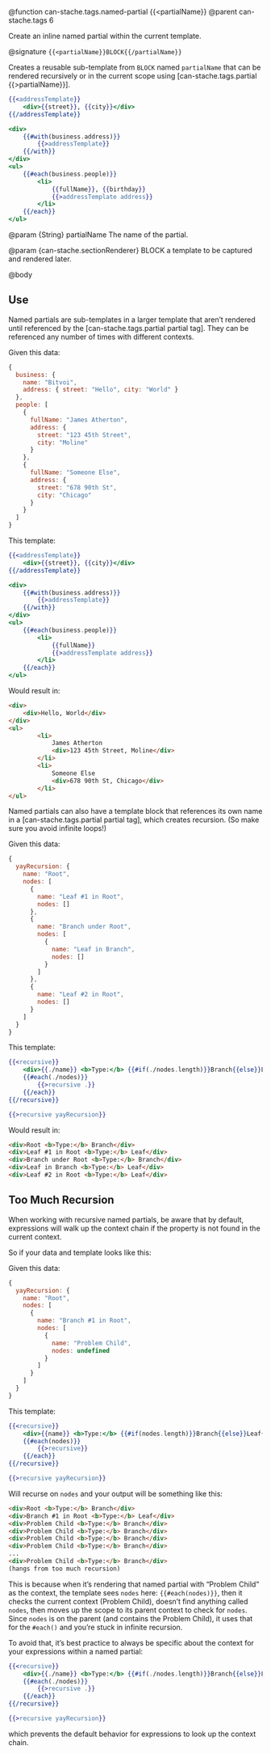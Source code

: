 @function can-stache.tags.named-partial {{<partialName}}
@parent can-stache.tags 6

Create an inline named partial within the current template.

@signature `{{<partialName}}BLOCK{{/partialName}}`

Creates a reusable sub-template from `BLOCK` named `partialName` that can be rendered recursively or in the current scope using [can-stache.tags.partial {{>partialName}}].

```handlebars
{{<addressTemplate}}
	<div>{{street}}, {{city}}</div>
{{/addressTemplate}}

<div>
	{{#with(business.address)}}
		{{>addressTemplate}}
	{{/with}}
</div>
<ul>
	{{#each(business.people)}}
		<li>
			{{fullName}}, {{birthday}}
			{{>addressTemplate address}}
		</li>
	{{/each}}
</ul>
```

@param {String} partialName The name of the partial.   

@param {can-stache.sectionRenderer} BLOCK a template to be captured and rendered later.



@body

## Use

Named partials are sub-templates in a larger template that aren’t rendered until referenced by the [can-stache.tags.partial partial tag]. They can be referenced any number of times with different contexts.

Given this data:

```javascript
{
  business: {
    name: "Bitvoi",
    address: { street: "Hello", city: "World" }
  },
  people: [
    {
      fullName: "James Atherton",
      address: {
        street: "123 45th Street",
        city: "Moline"
      }
    },
    {
      fullName: "Someone Else",
      address: {
        street: "678 90th St",
        city: "Chicago"
      }
    }
  ]
}
```

This template:

```handlebars
{{<addressTemplate}}
	<div>{{street}}, {{city}}</div>
{{/addressTemplate}}

<div>
	{{#with(business.address)}}
		{{>addressTemplate}}
	{{/with}}
</div>
<ul>
	{{#each(business.people)}}
		<li>
			{{fullName}}
			{{>addressTemplate address}}
		</li>
	{{/each}}
</ul>
```

Would result in:

```html
<div>
	<div>Hello, World</div>
</div>
<ul>
		<li>
			James Atherton
			<div>123 45th Street, Moline</div>
		</li>
		<li>
			Someone Else
			<div>678 90th St, Chicago</div>
		</li>
</ul>
```

Named partials can also have a template block that references its own name in a [can-stache.tags.partial partial tag], which creates recursion. (So make sure you avoid infinite loops!)

Given this data:

```javascript
{
  yayRecursion: {
    name: "Root",
    nodes: [
      {
        name: "Leaf #1 in Root",
        nodes: []
      },
      {
        name: "Branch under Root",
        nodes: [
          {
            name: "Leaf in Branch",
            nodes: []
          }
        ]
      },
      {
        name: "Leaf #2 in Root",
        nodes: []
      }
    ]
  }
}
```

This template:

```handlebars
{{<recursive}}
	<div>{{./name}} <b>Type:</b> {{#if(./nodes.length)}}Branch{{else}}Leaf{{/if}}</div>
	{{#each(./nodes)}}
		{{>recursive .}}
	{{/each}}
{{/recursive}}

{{>recursive yayRecursion}}
```

Would result in:

```html
<div>Root <b>Type:</b> Branch</div>
<div>Leaf #1 in Root <b>Type:</b> Leaf</div>
<div>Branch under Root <b>Type:</b> Branch</div>
<div>Leaf in Branch <b>Type:</b> Leaf</div>
<div>Leaf #2 in Root <b>Type:</b> Leaf</div>
```

## Too Much Recursion

When working with recursive named partials, be aware that by default, expressions will walk up the context chain if the property is not found in the current context.

So if your data and template looks like this:

Given this data:

```javascript
{
  yayRecursion: {
    name: "Root",
    nodes: [
      {
        name: "Branch #1 in Root",
        nodes: [
          {
            name: "Problem Child",
            nodes: undefined
          }
        ]
      }
    ]
  }
}
```

This template:

```handlebars
{{<recursive}}
	<div>{{name}} <b>Type:</b> {{#if(nodes.length)}}Branch{{else}}Leaf{{/if}}</div>
	{{#each(nodes)}}
		{{>recursive}}
	{{/each}}
{{/recursive}}

{{>recursive yayRecursion}}
```

Will recurse on `nodes` and your output will be something like this:

```html
<div>Root <b>Type:</b> Branch</div>
<div>Branch #1 in Root <b>Type:</b> Leaf</div>
<div>Problem Child <b>Type:</b> Branch</div>
<div>Problem Child <b>Type:</b> Branch</div>
<div>Problem Child <b>Type:</b> Branch</div>
<div>Problem Child <b>Type:</b> Branch</div>
...
<div>Problem Child <b>Type:</b> Branch</div>
(hangs from too much recursion)
```

This is because when it’s rendering that named partial with “Problem Child” as
the context, the template sees `nodes` here: `{{#each(nodes)}}`, then it checks
the current context (Problem Child), doesn’t find anything called `nodes`, then
moves up the scope to its parent context to check for `nodes`. Since `nodes` is
on the parent (and contains the Problem Child), it uses that for the `#each()`
and you’re stuck in infinite recursion.

To avoid that, it’s best practice to always be specific about the context for your expressions within a named partial:

```handlebars
{{<recursive}}
	<div>{{./name}} <b>Type:</b> {{#if(./nodes.length)}}Branch{{else}}Leaf{{/if}}</div>
	{{#each(./nodes)}}
		{{>recursive .}}
	{{/each}}
{{/recursive}}

{{>recursive yayRecursion}}
```

which prevents the default behavior for expressions to look up the context chain.

